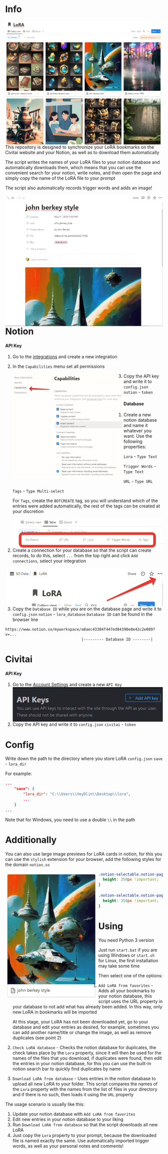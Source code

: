 # Info

<img src=".github/notion_demo.png" style="float: left;" />

This repository is designed to synchronize your LoRA bookmarks on the Civitai website and your Notion, as well as to download them automatically


The script writes the names of your LoRA files to your notion database and automatically downloads them, which means that you can use the convenient search for your notion, write notes, and then open the page and simply copy the name of the LoRA file to your prompt

The script also automatically records trigger words and adds an image!

<img src=".github/notion_full_card_demo.png" style="float: left;" />

# Notion

#### API Key

1) Go to the [integrations](https://www.notion.so/my-integrations) and create a new integration

2) In the `Capabilities` menu set all permissions

   <img src=".github/notion_capabilities.png" style="zoom:50%;float: left;" />

3) Copy the API key and write it to `config.json` `notion` - `token`

#### Database

1) Create a new notion database and name it whatever you want. Use the following properties:

   `Lora` - `Type Text` 
   
   `Trigger Words`  - `Type Text` 
   
   `URL`  - `Type URL` 
   
   `Tags`  - `Type Multi-select` 

   For `Tags`, create the `BOTCREATE` tag, so you will understand which of the entries were added automatically, the rest of the tags can be created at your discretion

   <img src=".github/notion_database.png" style="float: left;" />

2) Create a connection for your database so that the script can create records, to do this, select `...` from the top right and click `Add connections`, select your integration

  <img src=".github/notion_menu.png" style="float: left;" />

3) Copy the `Database ID` while you are on the database page and write it to `config.json` `notion` - `lora_database`
    `Database ID` can be found in the browser line

  ```
  https://www.notion.so/myworkspace/a8aec43384f447ed84390e8e42c2e089?v=...
                                    |--------- Database ID --------|
  ```

# Civitai

#### API Key

1) Go to the [Account Settings](https://civitai.com/user/account)  and create a new  `API Key`
    <img src=".github/civitai_api.png" style="float: left;" />

2) Copy the API key and write it to `config.json` `civitai` - `token`


# Config 

Write down the path to the directory where you store LoRA `config.json` `save` - `lora_dir`

For example:
```json
...
	"save": {
        "lora_dir": "C:\\Users\\VeyDlin\\Desktop\\lora",
        ...
    }
...
```
Note that for Windows, you need to use a double `\\` in the path


# Additionally 

You can also use large image previews for LoRA cards in notion, for this you can use the `stylish` extension for your browser, add the following styles for the domain `notion.so `

<img src=".github/notion_card_demo.png" style="float: left;" />

```css
.notion-selectable.notion-page-block.notion-collection-item a > div:first-child > div:first-child > div:first-child {
  height: 350px !important;
}

.notion-selectable.notion-page-block.notion-collection-item a > div:first-child > div:first-child > div:first-child img {
  height: 350px !important;
}
```

# Using

You need Python 3 version

Just run `start.bat` if you are using Windows or `start.sh ` for Linux, the first installation may take some time

Then select one of the options:

1) `Add LoRA from favorites` - Adds all your bookmarks to your notion database, this script uses the URL property in your database to not add what has already been added. In this way, only new LoRA in bookmarks will be imported

   At this stage, your LoRA has not been downloaded yet, go to your database and edit your entries as desired, for example, sometimes you can add another name/title or change the image, as well as remove duplicates (see point 2)

2) `Check LoRA database` - Checks the notion database for duplicates, the check takes place by the `Lora` property, since it will then be used for the names of the files that you download, if duplicates were found, then edit the entries in your notion database, for this you can use the built-in notion search bar to quickly find duplicates by name

3) `Download LoRA from database` - Uses entries in the notion database to upload all new LoRA to your folder. This script compares the names of the `Lora` property with the names from the list of files in your directory and if there is no such, then loads it using the `URL` property

The usage scenario is usually like this:

1) Update your notion database with `Add LoRA from favorites`
2) Edit new entries in your notion database to your liking
3) Run `Download LoRA from database` so that the script downloads all new LoRA
4) Just copy the `Lora` property to your prompt, because the downloaded file is named exactly the same. Use automatically imported trigger words, as well as your personal notes and comments!
